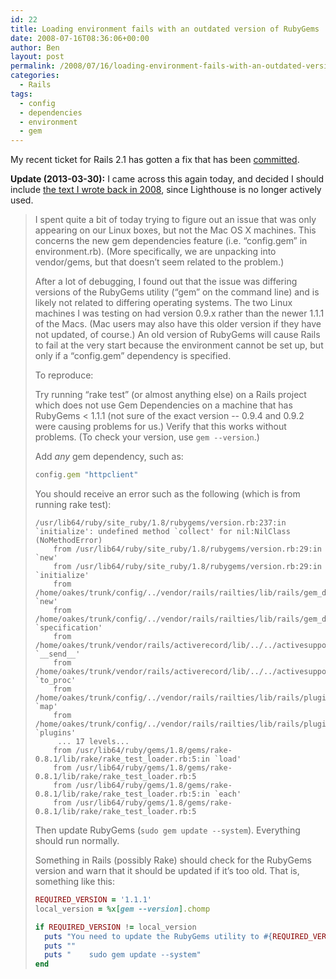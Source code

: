 ```yaml
---
id: 22
title: Loading environment fails with an outdated version of RubyGems
date: 2008-07-16T08:36:06+00:00
author: Ben
layout: post
permalink: /2008/07/16/loading-environment-fails-with-an-outdated-version-of-rubygems/
categories:
  - Rails
tags:
  - config
  - dependencies
  - environment
  - gem
---
```

My recent ticket for Rails 2.1 has gotten a fix that has been [committed](http://rails.lighthouseapp.com/projects/8994/tickets/462-loading-environment-fails-with-an-outdated-version-of-rubygems-while-using-config-gem-some_gem#ticket-462-10).

**Update (2013-03-30):** I came across this again today, and decided I should include [the text I wrote back in 2008](https://rails.lighthouseapp.com/projects/8994/tickets/462-loading-environment-fails-with-an-outdated-version-of-rubygems-while-using-config-gem-some_gem), since Lighthouse is no longer actively used.

> I spent quite a bit of today trying to figure out an issue that was only appearing on our Linux boxes, but not the Mac OS X machines. This concerns the new gem dependencies feature (i.e. &#8220;config.gem&#8221; in environment.rb). (More specifically, we are unpacking into vendor/gems, but that doesn&#8217;t seem related to the problem.)
>
> After a lot of debugging, I found out that the issue was differing versions of the RubyGems utility (&#8220;gem&#8221; on the command line) and is likely not related to differing operating systems. The two Linux machines I was testing on had version 0.9.x rather than the newer 1.1.1 of the Macs. (Mac users may also have this older version if they have not updated, of course.) An old version of RubyGems will cause Rails to fail at the very start because the environment cannot be set up, but only if a &#8220;config.gem&#8221; dependency is specified.
>
> To reproduce:
>
> Try running &#8220;rake test&#8221; (or almost anything else) on a Rails project which does not use Gem Dependencies on a machine that has RubyGems < 1.1.1 (not sure of the exact version -- 0.9.4 and 0.9.2 were causing problems for us.) Verify that this works without problems. (To check your version, use `gem --version`.)
>  
> Add _any_ gem dependency, such as:
>
> ```ruby
> config.gem "httpclient"
> ```
>
> You should receive an error such as the following (which is from running rake test):
>
> ```
> /usr/lib64/ruby/site_ruby/1.8/rubygems/version.rb:237:in `initialize': undefined method `collect' for nil:NilClass (NoMethodError)
>     from /usr/lib64/ruby/site_ruby/1.8/rubygems/version.rb:29:in `new'
>     from /usr/lib64/ruby/site_ruby/1.8/rubygems/version.rb:29:in `initialize'
>     from /home/oakes/trunk/config/../vendor/rails/railties/lib/rails/gem_dependency.rb:104:in `new'
>     from /home/oakes/trunk/config/../vendor/rails/railties/lib/rails/gem_dependency.rb:104:in `specification'
>     from /home/oakes/trunk/vendor/rails/activerecord/lib/../../activesupport/lib/active_support/core_ext/symbol.rb:11:in `__send__'
>     from /home/oakes/trunk/vendor/rails/activerecord/lib/../../activesupport/lib/active_support/core_ext/symbol.rb:11:in `to_proc'
>     from /home/oakes/trunk/config/../vendor/rails/railties/lib/rails/plugin/locator.rb:81:in `map'
>     from /home/oakes/trunk/config/../vendor/rails/railties/lib/rails/plugin/locator.rb:81:in `plugins'
>      ... 17 levels...
>     from /usr/lib64/ruby/gems/1.8/gems/rake-0.8.1/lib/rake/rake_test_loader.rb:5:in `load'
>     from /usr/lib64/ruby/gems/1.8/gems/rake-0.8.1/lib/rake/rake_test_loader.rb:5
>     from /usr/lib64/ruby/gems/1.8/gems/rake-0.8.1/lib/rake/rake_test_loader.rb:5:in `each'
>     from /usr/lib64/ruby/gems/1.8/gems/rake-0.8.1/lib/rake/rake_test_loader.rb:5
> ```
>
> Then update RubyGems (`sudo gem update --system`).  Everything should run normally.
>
> Something in Rails (possibly Rake) should check for the RubyGems version and warn that it should be updated if it&#8217;s too old. That is, something like this:
>
> ```ruby
> REQUIRED_VERSION = '1.1.1'
> local_version = %x[gem --version].chomp
>
> if REQUIRED_VERSION != local_version
>   puts "You need to update the RubyGems utility to #{REQUIRED_VERSION} using the following"
>   puts ""
>   puts "    sudo gem update --system"
> end
> ```
